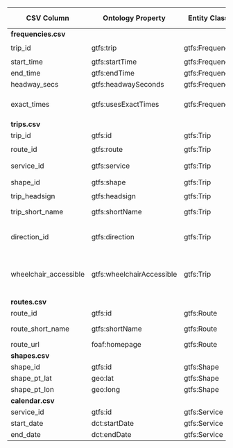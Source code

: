 | CSV Column           | Ontology Property | Entity Class | Rel. Entity Class | Subject Generation    | Join Condition | Datatype | Function Name | Function Output |
| --- | --- | --- | --- | --- | --- | --- | --- | --- |
| **frequencies.csv** |  |  |  |  |  |  |  |  |
| trip\_id | gtfs\:trip | gtfs\:Frequency | gtfs\:Trip | `{BASE}frequency/{trip_id}/{start_time}` | `frequencies.trip_id = trips.trip_id` | IRI | **uriTrip** | `{BASE}trip/{trip_id}` |
| start\_time | gtfs\:startTime | gtfs\:Frequency | – | `{BASE}frequency/{trip_id}/{start_time}` | – | xsd\:time | **formatTime** | `"HH:MM:SS"^^xsd:time` |
| end\_time | gtfs\:endTime | gtfs\:Frequency | – | idem | – | xsd\:time | formatTime | `"HH:MM:SS"^^xsd:time` |
| headway\_secs | gtfs\:headwaySeconds | gtfs\:Frequency | – | idem | – | xsd\:positiveInteger | – | – |
| exact\_times | gtfs\:usesExactTimes | gtfs\:Frequency | skos\:Concept (Exact-Times) | idem | – | IRI | **mapExactTimes** | `0 → …/exact-times/frequency` <br>`1 → …/exact-times/schedule` |
| **trips.csv** |  |  |  |  |  |  |  |  |
| trip\_id | gtfs\:id | gtfs\:Trip | – | `{BASE}trip/{trip_id}` | – | xsd\:string | – | – |
| route\_id | gtfs\:route | gtfs\:Trip | gtfs\:Route | `{BASE}trip/{trip_id}` | `trips.route_id = routes.route_id` | IRI | **uriRoute** | `{BASE}route/{route_id}` |
| service\_id | gtfs\:service | gtfs\:Trip | gtfs\:Service | idem | `trips.service_id = calendar.service_id` | IRI | **uriService** | `{BASE}service/{service_id}` |
| shape\_id | gtfs\:shape | gtfs\:Trip | gtfs\:Shape | idem | `trips.shape_id = shapes.shape_id` | IRI | **uriShape** | `{BASE}shape/{shape_id}` |
| trip\_headsign | gtfs\:headsign | gtfs\:Trip | – | idem | – | xsd\:string | – | – |
| trip\_short\_name | gtfs\:shortName | gtfs\:Trip | – | idem | – | xsd\:string (pattern) | – | – |
| direction\_id | gtfs\:direction | gtfs\:Trip | skos\:Concept (Direction) | idem | – | IRI | **mapDirection** | `0 → …/direction/one-direction` <br>`1 → …/direction/opposite-direction` |
| wheelchair\_accessible | gtfs\:wheelchairAccessible | gtfs\:Trip | skos\:Concept (Wheel-chair) | idem | – | IRI | **mapWheelchair** | `0 → …/wheelchair-accesible/no-information` <br>`1 → …/wheelchair-accesible/accesible` <br>`2 → …/wheelchair-accesible/inaccesible` |
| **routes.csv** |  |  |  |  |  |  |  |  |
| route\_id | gtfs\:id | gtfs\:Route | – | `{BASE}route/{route_id}` | – | xsd\:string | – | – |
| route\_short\_name | gtfs\:shortName | gtfs\:Route | – | idem | – | xsd\:string (pattern) | – | – |
| route\_url | foaf\:homepage | gtfs\:Route | – | idem | – | IRI | – | (original URL) |
| **shapes.csv** |  |  |  |  |  |  |  |  |
| shape\_id | gtfs\:id | gtfs\:Shape | – | `{BASE}shape/{shape_id}` | – | xsd\:string | – | – |
| shape\_pt\_lat | geo\:lat | gtfs\:Shape | – | idem | – | xsd\:decimal | – | – |
| shape\_pt\_lon | geo\:long | gtfs\:Shape | – | idem | – | xsd\:decimal | – | – |
| **calendar.csv** |  |  |  |  |  |  |  |  |
| service\_id | gtfs\:id | gtfs\:Service | – | `{BASE}service/{service_id}` | – | xsd\:string | – | – |
| start\_date | dct\:startDate | gtfs\:Service | – | idem | – | xsd\:date | – | – |
| end\_date | dct\:endDate | gtfs\:Service | – | idem | – | xsd\:date | – | – |

